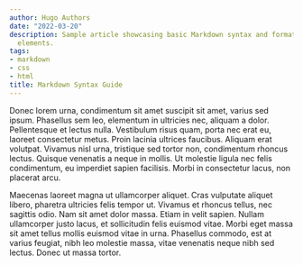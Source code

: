 ```yaml
---
author: Hugo Authors
date: "2022-03-20"
description: Sample article showcasing basic Markdown syntax and formatting for HTML
  elements.
tags:
- markdown
- css
- html
title: Markdown Syntax Guide
---
```


Donec lorem urna, condimentum sit amet suscipit sit amet, varius sed ipsum. Phasellus sem leo, elementum in ultricies nec, aliquam a dolor. Pellentesque et lectus nulla. Vestibulum risus quam, porta nec erat eu, laoreet consectetur metus. Proin lacinia ultrices faucibus. Aliquam erat volutpat. Vivamus nisl urna, tristique sed tortor non, condimentum rhoncus lectus. Quisque venenatis a neque in mollis. Ut molestie ligula nec felis condimentum, eu imperdiet sapien facilisis. Morbi in consectetur lacus, non placerat arcu.

Maecenas laoreet magna ut ullamcorper aliquet. Cras vulputate aliquet libero, pharetra ultricies felis tempor ut. Vivamus et rhoncus tellus, nec sagittis odio. Nam sit amet dolor massa. Etiam in velit sapien. Nullam ullamcorper justo lacus, et sollicitudin felis euismod vitae. Morbi eget massa sit amet tellus mollis euismod vitae in urna. Phasellus commodo, est at varius feugiat, nibh leo molestie massa, vitae venenatis neque nibh sed lectus. Donec ut massa tortor.